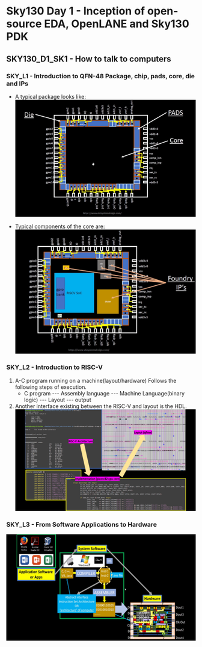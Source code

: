 # Sky130 Day 1 - Inception of open-source EDA, OpenLANE and Sky130 PDK

## SKY130_D1_SK1 - How to talk to computers

### SKY_L1 - Introduction to QFN-48 Package, chip, pads, core, die and IPs

- A typical package looks like:
 ![Package Image](images/package.png)

- Typical components of the core are:
 ![Core components](images/basic_chip.png)


### SKY_L2 - Introduction to RISC-V

1. A-C program running on a machine(layout/hardware) Follows the following steps of execution.
   - C program --- Assembly language --- Machine Language(binary logic) --- Layout --- output
2. Another interface existing between the RISC-V and layout is the HDL.
   ![risc-rtl-layout](images/risc-layout.png)

### SKY_L3 - From Software Applications to Hardware

 ![SW TO HW](images/sw2hw.png)



  




